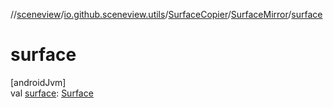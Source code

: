 //[sceneview](../../../../index.md)/[io.github.sceneview.utils](../../index.md)/[SurfaceCopier](../index.md)/[SurfaceMirror](index.md)/[surface](surface.md)

# surface

[androidJvm]\
val [surface](surface.md): [Surface](https://developer.android.com/reference/kotlin/android/view/Surface.html)
